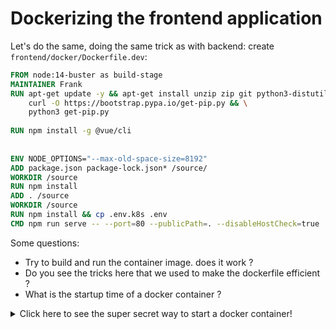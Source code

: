 # Dockerizing the frontend application

Let's do the same, doing the same trick as with backend: create
`frontend/docker/Dockerfile.dev`:

```Dockerfile
FROM node:14-buster as build-stage
MAINTAINER Frank
RUN apt-get update -y && apt-get install unzip zip git python3-distutils -y && \
    curl -O https://bootstrap.pypa.io/get-pip.py && \
    python3 get-pip.py
    
RUN npm install -g @vue/cli 
 
    
ENV NODE_OPTIONS="--max-old-space-size=8192"
ADD package.json package-lock.json* /source/
WORKDIR /source
RUN npm install
ADD . /source
WORKDIR /source
RUN npm install && cp .env.k8s .env
CMD npm run serve -- --port=80 --publicPath=. --disableHostCheck=true
```

Some questions:
* Try to build and run the container image. does it work ?
* Do you see the tricks here that we used to make the dockerfile efficient ?
* What is the startup time of a docker container ?

<details>
  <summary>Click here to see the super secret way to start a docker container!</summary>
  
This is how!

```shell
docker build -t myfrontend . -f docker/Dockerfile.dev
docker run -p 8888:80 -it --rm myfrontend
```

</details>